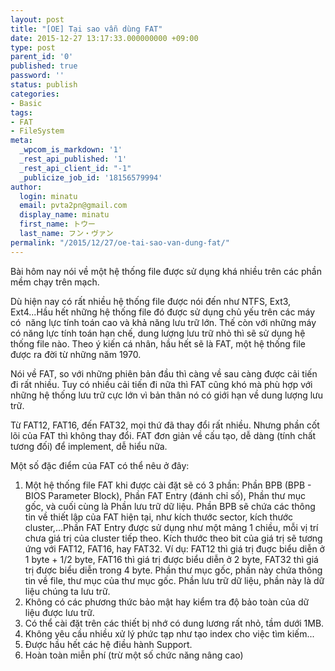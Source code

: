 ```yaml
---
layout: post
title: "[OE] Tại sao vẫn dùng FAT"
date: 2015-12-27 13:17:33.000000000 +09:00
type: post
parent_id: '0'
published: true
password: ''
status: publish
categories:
- Basic
tags:
- FAT
- FileSystem
meta:
  _wpcom_is_markdown: '1'
  _rest_api_published: '1'
  _rest_api_client_id: "-1"
  _publicize_job_id: '18156579994'
author:
  login: minatu
  email: pvta2pn@gmail.com
  display_name: minatu
  first_name: トウー
  last_name: フン・ヴァン
permalink: "/2015/12/27/oe-tai-sao-van-dung-fat/"
---
```

Bài hôm nay nói về một hệ thống file được sử dụng khá nhiều trên các phần mềm chạy trên mạch.

Dù hiện nay có rất nhiều hệ thống file được nói đến như NTFS, Ext3, Ext4...Hầu hết những hệ thống file đó được sử dụng chủ yếu trên các máy có  năng lực tính toán cao và khả năng lưu trữ lớn. Thế còn với những máy có năng lực tính toán hạn chế, dung lượng lưu trữ nhỏ thì sẽ sử dụng hệ thống file nào. Theo ý kiến cá nhân, hầu hết sẽ là FAT, một hệ thống file được ra đời từ những năm 1970.

Nói về FAT, so với những phiên bản đầu thì càng về sau càng được cải tiến đi rất nhiều. Tuy có nhiều cải tiến đi nữa thì FAT cũng khó mà phù hợp với những hệ thống lưu trữ cực lớn vì bản thân nó có giới hạn về dung lượng lưu trữ.

Từ FAT12, FAT16, đến FAT32, mọi thứ đã thay đổi rất nhiều. Nhưng phần cốt lõi của FAT thì không thay đổi. FAT đơn giản về cấu tạo, dễ dàng (tính chất tương đối) để implement, dễ hiểu nữa.

Một số đặc điểm của FAT có thể nêu ở đây:

1.  Một hệ thống file FAT khi được cài đặt sẽ có 3 phần: Phần BPB (BPB - BIOS Parameter Block), Phần FAT Entry (đánh chỉ số), Phần thư mục gốc, và cuối cùng là Phần lưu trữ dữ liệu. Phần BPB sẽ chứa các thông tin về thiết lập của FAT hiện tại, như kích thước sector, kích thước cluster,...Phần FAT Entry được sử dụng như một mảng 1 chiều, mỗi vị trí chưa giá trị của cluster tiếp theo. Kích thước theo bit của giá trị sẽ tương ứng với FAT12, FAT16, hay FAT32. Ví dụ: FAT12 thì giá trị đuợc biểu diễn ở 1 byte + 1/2 byte, FAT16 thì giá trị được biểu diễn ở 2 byte, FAT32 thì giá trị được biểu diễn trong 4 byte. Phần thư mục gốc, phần này chứa thông tin về file, thư mục của thư mục gốc. Phần lưu trữ dữ liệu, phần này là dữ liệu chúng ta lưu trữ.
2.  Không có các phương thức bảo mật hay kiểm tra độ bảo toàn của dữ liệu được lưu trữ.
3.  Có thể cài đặt trên các thiết bị nhớ có dung lương rất nhỏ, tầm dưới 1MB.
4.  Không yêu cầu nhiều xử lý phức tạp như tạo index cho việc tìm kiếm...
5.  Được hầu hết các hệ điều hành Support.
6.  Hoàn toàn miễn phí (trừ một số chức năng nâng cao)